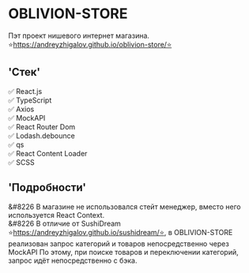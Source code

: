 # OBLIVION-STORE
Пэт проект нишевого интернет магазина.
⭐https://andreyzhigalov.github.io/oblivion-store/⭐

## 'Стек'
✅ React.js\
✅ TypeScript\
✅ Axios\
✅ MockAPI\
✅ React Router Dom\
✅ Lodash.debounce\
✅ qs\
✅ React Content Loader\
✅ SCSS

## 'Подробности'
&#8226 В магазине не использовался стейт менеджер, вместо него используется React Context. \
&#8226 В отличие от SushiDream ⭐https://andreyzhigalov.github.io/sushidream/⭐, в OBLIVION-STORE реализован запрос категорий и товаров непосредственно через MockAPI
По этому, при поиске товаров и переключении категорий, запрос идёт непосредственно с бэка.
